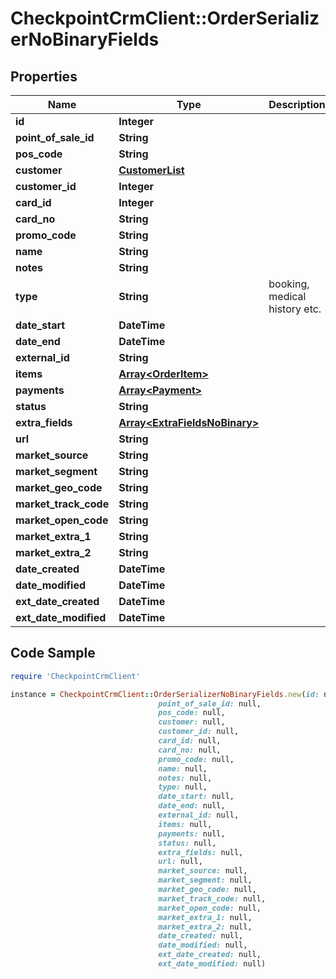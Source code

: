# CheckpointCrmClient::OrderSerializerNoBinaryFields

## Properties

Name | Type | Description | Notes
------------ | ------------- | ------------- | -------------
**id** | **Integer** |  | [optional] 
**point_of_sale_id** | **String** |  | [optional] 
**pos_code** | **String** |  | [optional] 
**customer** | [**CustomerList**](CustomerList.md) |  | [optional] 
**customer_id** | **Integer** |  | [optional] 
**card_id** | **Integer** |  | [optional] 
**card_no** | **String** |  | [optional] 
**promo_code** | **String** |  | [optional] 
**name** | **String** |  | 
**notes** | **String** |  | [optional] 
**type** | **String** | booking, medical history etc. | [optional] 
**date_start** | **DateTime** |  | 
**date_end** | **DateTime** |  | [optional] 
**external_id** | **String** |  | 
**items** | [**Array&lt;OrderItem&gt;**](OrderItem.md) |  | [optional] 
**payments** | [**Array&lt;Payment&gt;**](Payment.md) |  | [optional] 
**status** | **String** |  | [optional] 
**extra_fields** | [**Array&lt;ExtraFieldsNoBinary&gt;**](ExtraFieldsNoBinary.md) |  | [optional] 
**url** | **String** |  | [optional] 
**market_source** | **String** |  | [optional] 
**market_segment** | **String** |  | [optional] 
**market_geo_code** | **String** |  | [optional] 
**market_track_code** | **String** |  | [optional] 
**market_open_code** | **String** |  | [optional] 
**market_extra_1** | **String** |  | [optional] 
**market_extra_2** | **String** |  | [optional] 
**date_created** | **DateTime** |  | [optional] 
**date_modified** | **DateTime** |  | [optional] 
**ext_date_created** | **DateTime** |  | [optional] 
**ext_date_modified** | **DateTime** |  | [optional] 

## Code Sample

```ruby
require 'CheckpointCrmClient'

instance = CheckpointCrmClient::OrderSerializerNoBinaryFields.new(id: null,
                                 point_of_sale_id: null,
                                 pos_code: null,
                                 customer: null,
                                 customer_id: null,
                                 card_id: null,
                                 card_no: null,
                                 promo_code: null,
                                 name: null,
                                 notes: null,
                                 type: null,
                                 date_start: null,
                                 date_end: null,
                                 external_id: null,
                                 items: null,
                                 payments: null,
                                 status: null,
                                 extra_fields: null,
                                 url: null,
                                 market_source: null,
                                 market_segment: null,
                                 market_geo_code: null,
                                 market_track_code: null,
                                 market_open_code: null,
                                 market_extra_1: null,
                                 market_extra_2: null,
                                 date_created: null,
                                 date_modified: null,
                                 ext_date_created: null,
                                 ext_date_modified: null)
```


